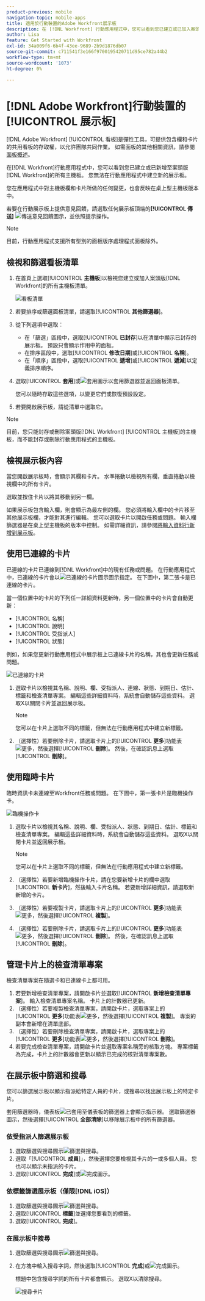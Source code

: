```yaml
---
product-previous: mobile
navigation-topic: mobile-apps
title: 適用於行動裝置的Adobe Workfront展示板
description: 在 [!DNL Workfront] 行動應用程式中，您可以看到您已建立或已加入案頭版 [!DNL Workfront]的所有主機板。
author: Lisa
feature: Get Started with Workfront
exl-id: 34a009f6-6b4f-43ee-9689-2b9d1876db07
source-git-commit: c711541f3e166f9700195420711d95ce782a44b2
workflow-type: tm+mt
source-wordcount: '1073'
ht-degree: 0%

---
```


# [!DNL Adobe Workfront]行動裝置的[!UICONTROL 展示板]

[!DNL Adobe Workfront] [!UICONTROL 看板]是彈性工具，可提供包含欄和卡片的共用看板的存取權，以允許團隊共同作業。 如需面板的其他相關資訊，請參閱[面板概述](/help/quicksilver/agile/boards-overview.md)。

在[!DNL Workfront]行動應用程式中，您可以看到您已建立或已新增至案頭版[!DNL Workfront]的所有主機板。 您無法在行動應用程式中建立新的展示板。

您在應用程式中對主機板欄和卡片所做的任何變更，也會反映在桌上型主機板版本中。

若要在行動展示板上提供意見回饋，請選取任何展示板頂端的&#x200B;**[!UICONTROL 傳送]** ![傳送意見回饋](assets/mobile-send-feedback-icon.png)圖示，並依照提示操作。

>[!NOTE]
>
>目前，行動應用程式支援所有型別的面板&#x200B;**&#x200B;**&#x200B;版序處理程式面板除外。

## 檢視和篩選看板清單

1. 在首頁上選取&#x200B;[!UICONTROL **主機板**]&#x200B;以檢視您建立或加入案頭版[!DNL Workfront]的所有主機板清單。

   ![看板清單](assets/mobile-all-boards-displayed.png)

1. 若要排序或篩選面板清單，請選取&#x200B;[!UICONTROL **其他篩選器**]。
1. 從下列選項中選取：

   * 在「篩選」區段中，選取&#x200B;[!UICONTROL **已封存**]&#x200B;以在清單中顯示已封存的展示板。 預設只會顯示作用中的面板。
   * 在排序區段中，選取&#x200B;[!UICONTROL **修改日期**]&#x200B;或&#x200B;[!UICONTROL **名稱**]。
   * 在「順序」區段中，選取&#x200B;[!UICONTROL **遞增**]&#x200B;或&#x200B;[!UICONTROL **遞減**]&#x200B;以定義排序順序。

1. 選取&#x200B;[!UICONTROL **套用**]&#x200B;或![套用圖示](assets/mobile-apply-icon-checkmark.png)以套用篩選器並返回面板清單。

   您可以隨時存取這些選項，以變更它們或恢復預設設定。

1. 若要開啟展示板，請從清單中選取它。

>[!NOTE]
>
>目前，您只能封存或刪除案頭版[!DNL Workfront] [!UICONTROL 主機板]的主機板，而不能封存或刪除行動應用程式的主機板。

## 檢視展示板內容

當您開啟展示板時，會顯示其欄和卡片。 水準捲動以檢視所有欄，垂直捲動以檢視欄中的所有卡片。

選取並按住卡片以將其移動到另一欄。

如果展示板包含輸入欄，則會顯示為最左側的欄。 您必須將輸入欄中的卡片移至其他展示板欄，才能對其進行編輯。 您可以選取卡片以開啟任務或問題。 輸入欄篩選器是在桌上型主機板的版本中控制。 如需詳細資訊，請參閱[將輸入資料行新增到展示板](/help/quicksilver/agile/use-boards-agile-planning-tools/add-intake-column-to-board.md)。

## 使用已連線的卡片

已連線的卡片已連線到[!DNL Workfront]中的現有任務或問題。 在行動應用程式中，已連線的卡片會以![已連線的卡片圖示](assets/mobile-boards-connected-card-icon.png)圖示指定。 在下圖中，第二張卡是已連線的卡片。

當一個位置中的卡片的下列任一詳細資料更新時，另一個位置中的卡片會自動更新：

* [!UICONTROL 名稱]
* [!UICONTROL 說明]
* [!UICONTROL 受指派人]
* [!UICONTROL 狀態]

例如，如果您更新行動應用程式中展示板上已連線卡片的名稱，其也會更新任務或問題。

![已連線的卡片](assets/mobile-types-of-cards.png)

1. 選取卡片以檢視其名稱、說明、欄、受指派人、連線、狀態、到期日、估計、標籤和檢查清單專案。 編輯這些詳細資料時，系統會自動儲存這些資料。 選取X以關閉卡片並返回展示板。

   >[!NOTE]
   >
   >您可以在卡片上選取不同的標籤，但無法在行動應用程式中建立新標籤。

1. （選擇性）若要刪除卡片，請選取卡片上的&#x200B;[!UICONTROL **更多**]&#x200B;功能表![更多](assets/more-icon-spectrum.png)，然後選擇&#x200B;[!UICONTROL **刪除**]。 然後，在確認訊息上選取&#x200B;[!UICONTROL **刪除**]。

## 使用臨時卡片

臨時資訊卡未連線至Workfront任務或問題。 在下圖中，第一張卡片是臨機操作卡。

![臨機操作卡](assets/mobile-types-of-cards.png)

1. 選取卡片以檢視其名稱、說明、欄、受指派人、狀態、到期日、估計、標籤和檢查清單專案。 編輯這些詳細資料時，系統會自動儲存這些資料。 選取X以關閉卡片並返回展示板。

   >[!NOTE]
   >
   >您可以在卡片上選取不同的標籤，但無法在行動應用程式中建立新標籤。

1. （選擇性）若要新增臨機操作卡片，請在您要新增卡片的欄中選取&#x200B;[!UICONTROL **新卡片**]，然後輸入卡片名稱。 若要新增詳細資訊，請選取新新增的卡片。

1. （選擇性）若要複製卡片，請選取卡片上的&#x200B;[!UICONTROL **更多**]&#x200B;功能表![更多](assets/more-icon-spectrum.png)，然後選擇&#x200B;[!UICONTROL **複製**]。

1. （選擇性）若要刪除卡片，請選取卡片上的&#x200B;[!UICONTROL **更多**]&#x200B;功能表![更多](assets/more-icon-spectrum.png)，然後選擇&#x200B;[!UICONTROL **刪除**]。 然後，在確認訊息上選取&#x200B;[!UICONTROL **刪除**]。

## 管理卡片上的檢查清單專案

檢查清單專案在隨選卡和已連線卡上都可用。

1. 若要新增檢查清單專案，請開啟卡片並選取&#x200B;[!UICONTROL **新增檢查清單專案**]。 輸入檢查清單專案名稱。 卡片上的計數器已更新。
1. （選擇性）若要複製檢查清單專案，請開啟卡片，選取專案上的&#x200B;[!UICONTROL **更多**]&#x200B;功能表![更多](assets/more-icon-spectrum.png)，然後選擇&#x200B;[!UICONTROL **複製**]。 專案的副本會新增在清單底部。
1. （選擇性）若要刪除檢查清單專案，請開啟卡片，選取專案上的&#x200B;[!UICONTROL **更多**]&#x200B;功能表![更多](assets/more-icon-spectrum.png)，然後選擇&#x200B;[!UICONTROL **刪除**]。
1. 若要完成檢查清單專案，請開啟卡片並選取專案名稱旁的核取方塊。
專案標籤為完成，卡片上的計數器會更新以顯示已完成的核對清單專案數。

## 在展示板中篩選和搜尋

您可以篩選展示板以顯示指派給特定人員的卡片，或搜尋以找出展示板上的特定卡片。

套用篩選器時，儀表板![已套用至儀表板](assets/active-filter-mobile-boards.png)的篩選器上會顯示指示器。 選取篩選器圖示，然後選擇&#x200B;[!UICONTROL **全部清除**]&#x200B;以移除展示板中的所有篩選器。

### 依受指派人篩選展示板

1. 選取篩選與搜尋圖示![篩選與搜尋](assets/filter-search-icon-mobile-boards.png)。
1. 選取「[!UICONTROL **成員**]」，然後選擇您要檢視其卡片的一或多個人員。 您也可以顯示未指派的卡片。
1. 選取&#x200B;[!UICONTROL **完成**]&#x200B;或![完成圖示](assets/mobile-apply-icon-checkmark.png)。

### 依標籤篩選展示板（僅限[!DNL iOS]）

1. 選取篩選與搜尋圖示![篩選與搜尋](assets/filter-search-icon-mobile-boards.png)。
1. 選取&#x200B;[!UICONTROL **標籤**]&#x200B;並選擇您要看到的標籤。
1. 選取&#x200B;[!UICONTROL **完成**]。

### 在展示板中搜尋

1. 選取篩選與搜尋圖示![篩選與搜尋](assets/filter-search-icon-mobile-boards.png)。
1. 在方塊中輸入搜尋字詞，然後選取&#x200B;[!UICONTROL **完成**]&#x200B;或![完成圖示](assets/mobile-apply-icon-checkmark.png)。

   標題中包含搜尋字詞的所有卡片都會顯示。
選取X以清除搜尋。

   ![搜尋卡片](assets/mobile-search-for-card.png)

